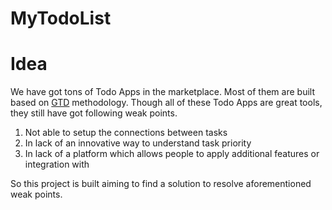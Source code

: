 # MyTodoList

# Idea

We have got tons of Todo Apps in the marketplace. Most of them are built based on [GTD](https://gettingthingsdone.com) methodology. Though all of these Todo Apps are great tools, they still have got following weak points.

1. Not able to setup the connections between tasks
2. In lack of an innovative way to understand task priority
3. In lack of a platform which allows people to apply additional features or integration with

So this project is built aiming to find a solution to resolve aforementioned weak points.